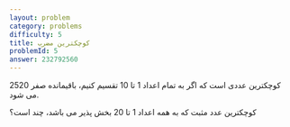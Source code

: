 ```yaml
---
layout: problem
category: problems
difficulty: 5
title: کوچکترین مضرب
problemId: 5
answer: 232792560
---
```

2520 کوچکترین عددی است که اگر به تمام اعداد 1 تا 10 تقسیم کنیم، باقیمانده صفر می شود.

کوچکترین عدد مثبت که به همه اعداد 1 تا 20 بخش پذیر می باشد، چند است؟